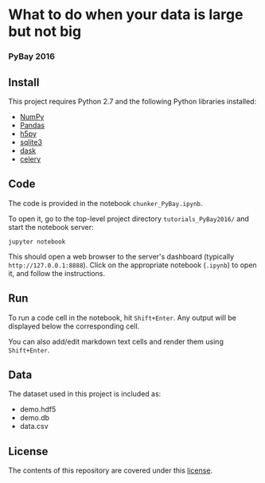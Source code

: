 # What to do when your data is large but not big
### PyBay 2016


## Install

This project requires Python 2.7 and the following Python libraries installed:

- [NumPy](http://www.numpy.org/)
- [Pandas](http://pandas.pydata.org/)
- [h5py](http://www.h5py.org/)
- [sqlite3](https://www.sqlite.org/)
- [dask](http://dask.pydata.org/)
- [celery](http://www.celeryproject.org/)

## Code

The code is provided in the notebook `chunker_PyBay.ipynb`.

To open it, go to the top-level project directory `tutorials_PyBay2016/` and start the notebook server:

```jupyter notebook```

This should open a web browser to the server's dashboard (typically `http://127.0.0.1:8888`). Click on the appropriate notebook (`.ipynb`) to open it, and follow the instructions.

## Run

To run a code cell in the notebook, hit `Shift+Enter`. Any output will be displayed below the corresponding cell.

You can also add/edit markdown text cells and render them using `Shift+Enter`.

## Data

The dataset used in this project is included as:
- demo.hdf5
- demo.db
- data.csv

## License

The contents of this repository are covered under this [license](License.md).
